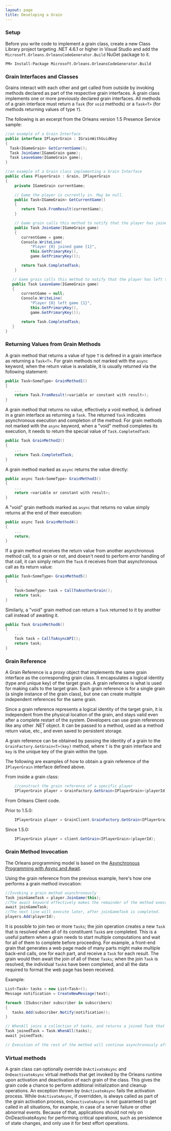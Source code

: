 ```yaml
---
layout: page
title: Developing a Grain
---
```


### Setup

Before you write code to implement a grain class, create a new Class Library project targeting .NET 4.6.1 or higher in Visual Studio and add the `Microsoft.Orleans.OrleansCodeGenerator.Build` NuGet package to it.

```
PM> Install-Package Microsoft.Orleans.OrleansCodeGenerator.Build
```

### Grain Interfaces and Classes

Grains interact with each other and get called from outside by invoking methods declared as part of the respective grain interfaces.
A grain class implements one or more previously declared grain interfaces.
All methods of a grain interface must return a `Task` (for `void` methods) or a `Task<T>` (for methods returning values of type `T`).

The following is an excerpt from the Orleans version 1.5 Presence Service sample:

```csharp
//an example of a Grain Interface
public interface IPlayerGrain : IGrainWithGuidKey
{
  Task<IGameGrain> GetCurrentGame();
  Task JoinGame(IGameGrain game);
  Task LeaveGame(IGameGrain game);
}

//an example of a Grain class implementing a Grain Interface
public class PlayerGrain : Grain, IPlayerGrain
{
    private IGameGrain currentGame;

    // Game the player is currently in. May be null.
    public Task<IGameGrain> GetCurrentGame()
    {
       return Task.FromResult(currentGame);
    }

    // Game grain calls this method to notify that the player has joined the game.
    public Task JoinGame(IGameGrain game)
    {
       currentGame = game;
       Console.WriteLine(
           "Player {0} joined game {1}", 
           this.GetPrimaryKey(),
           game.GetPrimaryKey());

       return Task.CompletedTask;
    }

   // Game grain calls this method to notify that the player has left the game.
   public Task LeaveGame(IGameGrain game)
   {
       currentGame = null;
       Console.WriteLine(
           "Player {0} left game {1}",
           this.GetPrimaryKey(),
           game.GetPrimaryKey());

       return Task.CompletedTask;
   }
}
```

### Returning Values from Grain Methods

A grain method that returns a value of type `T` is defined in a grain interface as returning a `Task<T>`.
For grain methods not marked with the `async` keyword, when the return value is available, it is usually returned via the following statement:
```csharp
public Task<SomeType> GrainMethod1()
{
    ...
    return Task.FromResult(<variable or constant with result>);
}
```

A grain method that returns no value, effectively a void method, is defined in a grain interface as returning a `Task`.
The returned `Task` indicates asynchronous execution and completion of the method.
For grain methods not marked with the `async` keyword, when a "void" method completes its execution, it needs to return the special value of `Task.CompletedTask`:
```csharp
public Task GrainMethod2()
{
    ...
    return Task.CompletedTask;
}
```

A grain method marked as `async` returns the value directly:
```csharp
public async Task<SomeType> GrainMethod3()
{
    ...
    return <variable or constant with result>;
}
```
A "void" grain methods marked as `async` that returns no value simply returns at the end of their execution:
```csharp
public async Task GrainMethod4()
{
    ...
    return;
}
```

If a grain method receives the return value from another asynchronous method call, to a grain or not, and doesn't need to perform error handling of that call, it can simply return the `Task` it receives from that asynchronous call as its return value:
```csharp
public Task<SomeType> GrainMethod5()
{
    ...
    Task<SomeType> task = CallToAnotherGrain();
    return task;
}
```
Similarly, a "void" grain method can return a `Task` returned to it by another call instead of awaiting it.
```csharp
public Task GrainMethod6()
{
    ...
    Task task = CallToAsyncAPI();
    return task;
}
```

### Grain Reference

A Grain Reference is a proxy object that implements the same grain interface as the corresponding grain class.
It encapsulates a logical identity (type and unique key) of the target grain.
A grain reference is what is used for making calls to the target grain.
Each grain reference is for a single grain (a single instance of the grain class), but one can create multiple independent references for the same grain.

Since a grain reference represents a logical identity of the target grain, it is independent from the physical location of the grain, and stays valid even after a complete restart of the system.
Developers can use grain references like any other .NET object.
It can be passed to a method, used as a method return value, etc., and even saved to persistent storage. 

A grain reference can be obtained by passing the identity of a grain to the `GrainFactory.GetGrain<T>(key)` method, where `T` is the grain interface and `key` is the unique key of the grain within the type. 

The following are examples of how to obtain a grain reference of the `IPlayerGrain` interface defined above.

From inside a grain class:

```csharp
    //construct the grain reference of a specific player
    IPlayerGrain player = GrainFactory.GetGrain<IPlayerGrain>(playerId);
```

From Orleans Client code.

Prior to 1.5.0:
```csharp
    IPlayerGrain player = GrainClient.GrainFactory.GetGrain<IPlayerGrain>(playerId);
```

Since 1.5.0:
```csharp
    IPlayerGrain player = client.GetGrain<IPlayerGrain>(playerId);
```

### Grain Method Invocation

The Orleans programming model is based on the [Asynchronous Programming with Async and Await](https://msdn.microsoft.com/en-us/library/hh191443.aspx).

Using the grain reference from the previous example, here's how one performs a grain method invocation:

```csharp
//Invoking a grain method asynchronously
Task joinGameTask = player.JoinGame(this);
//The await keyword effectively makes the remainder of the method execute asynchronously at a later point (upon completion of the Task being awaited) without blocking the thread.
await joinGameTask;
//The next line will execute later, after joinGameTask is completed.
players.Add(playerId);

```

It is possible to join two or more `Tasks`; the join operation creates a new `Task` that is resolved when all of its constituent `Task`s are completed.
This is a useful pattern when a grain needs to start multiple computations and wait for all of them to complete before proceeding.
For example, a front-end grain that generates a web page made of many parts might make multiple back-end calls, one for each part, and receive a `Task` for each result.
The grain would then await the join of all of these `Tasks`; when the join `Task` is resolved, the individual `Task`s have been completed, and all the data required to format the web page has been received.

Example:

``` csharp
List<Task> tasks = new List<Task>();
Message notification = CreateNewMessage(text);

foreach (ISubscriber subscriber in subscribers)
{
   tasks.Add(subscriber.Notify(notification));
}

// WhenAll joins a collection of tasks, and returns a joined Task that will be resolved when all of the individual notification Tasks are resolved.
Task joinedTask = Task.WhenAll(tasks);
await joinedTask;

// Execution of the rest of the method will continue asynchronously after joinedTask is resolve.
```

### Virtual methods

A grain class can optionally override `OnActivateAsync` and `OnDeactivateAsync` virtual methods that get invoked by the Orleans runtime upon activation and deactivation of each grain of the class.
This gives the grain code a chance to perform additional initialization and cleanup operations.
An exception thrown by `OnActivateAsync` fails the activation process.
While `OnActivateAsync`, if overridden, is always called as part of the grain activation process, `OnDeactivateAsync` is not guaranteed to get called in all situations, for example, in case of a server failure or other abnormal events.
Because of that, applications should not rely on OnDeactivateAsync for performing critical operations, such as persistence of state changes, and only use it for best effort operations.

